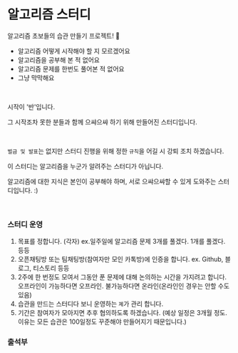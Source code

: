 # 알고리즘 스터디


알고리즘 초보들의 습관 만들기 프로젝트! 🌱


- 알고리즘 어떻게 시작해야 할 지 모르겠어요
- 알고리즘을 공부해 본 적 없어요
- 알고리즘 문제를 한번도 풀어본 적 없어요
- 그냥 막막해요


<br>

시작이 '반'입니다.

그 시작조차 못한 분들과 함께 으쌰으쌰 하기 위해 만들어진 스터디입니다.

<br>


 `벌금 및 발표`는 없지만 스터디 진행을 위해 정한 `규칙`을 어길 시 강퇴 조치 하겠습니다.


이 스터디는 알고리즘을 누군가 알려주는 스터디가 아닙니다.

알고리즘에 대한 지식은 본인이 공부해야 하며, 서로 으쌰으쌰할 수 있게 도와주는 스터디입니다. :)

<br>

### 스터디 운영

1. 목표를 정합니다. (각자)
ex.일주일에 알고리즘 문제 3개를 풀겠다. 1개를 풀겠다. 등등 
2. 오픈채팅방 또는 팀채팅방(참여자만 모인 카톡방)에 인증을 합니다.
ex. Github, 블로그, 티스토리 등등 
3. 2주에 한 번정도 모여서 그동안 푼 문제에 대해 논의하는 시간을 가지려고 합니다.
  오프라인이 가능하다면 오프라인. 불가능하다면 온라인(온라인인 경우는 안할 수도 있음)
4. 습관을 만드는 스터디다 보니 운영하는 `졔`가 관리 합니다. 
5. 기간은 참여자가 모아지면 추후 협의하도록 하겠습니다. 
(예상 일정은 3개월 정도. 이유는 모든 습관은 100일정도 꾸준해야 만들어지기 때문입니다.)


### 출석부
